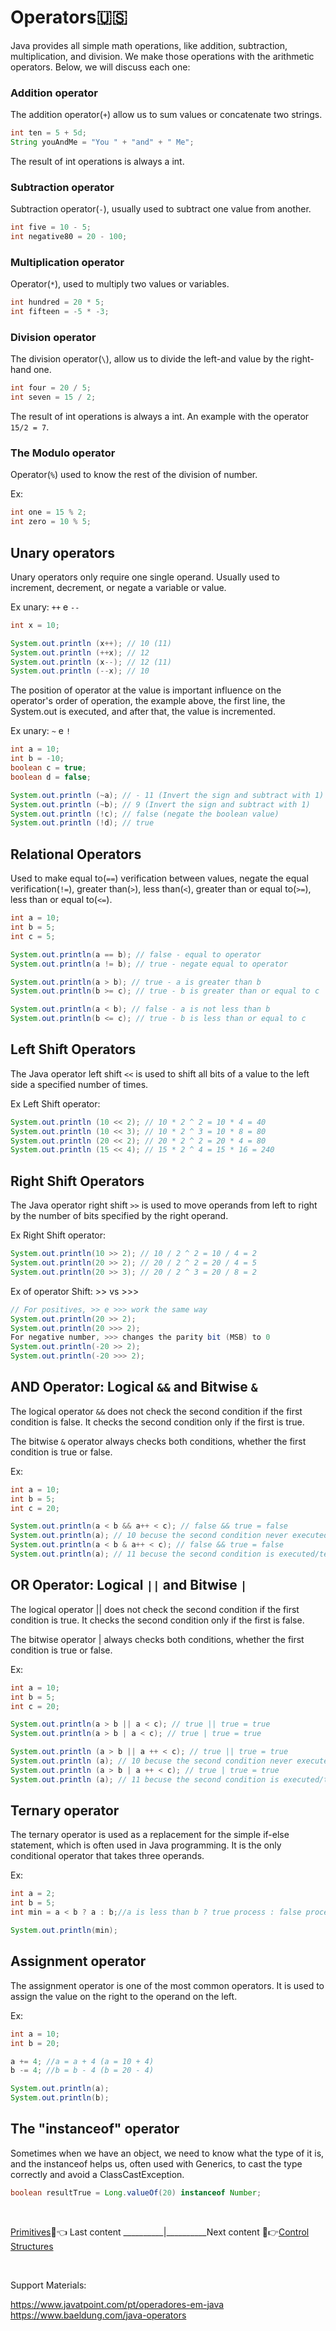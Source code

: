 # Operators🇺🇸

Java provides all simple math operations, like addition, subtraction, multiplication, and division. We make those operations with the arithmetic operators. Below, we will discuss each one:

### Addition operator

The addition operator(`+`) allow us to sum values or concatenate two strings.

```java
int ten = 5 + 5d;
String youAndMe = "You " + "and" + " Me";
```

The result of int operations is always a int.

### Subtraction operator

Subtraction operator(`-`), usually used to subtract one value from another.

```java
int five = 10 - 5;
int negative80 = 20 - 100;
```

### Multiplication operator

Operator(`*`), used to multiply two values or variables.

```java
int hundred = 20 * 5;
int fifteen = -5 * -3;
```

### Division operator

The division operator(`\`), allow us to divide the left-and value by the right-hand one.

```java
int four = 20 / 5;
int seven = 15 / 2;
```

The result of int operations is always a int. An example with the operator `15/2 = 7`.

### The Modulo operator

Operator(`%`) used to know the rest of the division of number.

Ex:

```java
int one = 15 % 2;
int zero = 10 % 5;
```

## Unary operators

Unary operators only require one single operand. Usually used to increment, decrement, or negate a variable or value.

Ex unary: `++` e `--`

```java
int x = 10;

System.out.println (x++); // 10 (11)
System.out.println (++x); // 12
System.out.println (x--); // 12 (11)
System.out.println (--x); // 10
```

The position of operator at the value is important influence on the operator's order of operation, the example above, the first line, the System.out is executed, and after that, the value is incremented.

Ex unary: `~` e `!`

```java
int a = 10;
int b = -10;
boolean c = true;
boolean d = false;

System.out.println (~a); // - 11 (Invert the sign and subtract with 1)
System.out.println (~b); // 9 (Invert the sign and subtract with 1)
System.out.println (!c); // false (negate the boolean value)
System.out.println (!d); // true
```

## Relational Operators

Used to make equal to(`==`) verification between values, negate the equal verification(`!=`), greater than(`>`), less than(`<`), greater than or equal to(`>=`), less than or equal to(`<=`).

```java
int a = 10;
int b = 5;
int c = 5;

System.out.println(a == b); // false - equal to operator
System.out.println(a != b); // true - negate equal to operator

System.out.println(a > b); // true - a is greater than b
System.out.println(b >= c); // true - b is greater than or equal to c

System.out.println(a < b); // false - a is not less than b
System.out.println(b <= c); // true - b is less than or equal to c
```

## Left Shift Operators

The Java operator left shift `<<` is used to shift all bits of a value to the left side a specified number of times.

Ex Left Shift operator:

```java
System.out.println (10 << 2); // 10 * 2 ^ 2 = 10 * 4 = 40
System.out.println (10 << 3); // 10 * 2 ^ 3 = 10 * 8 = 80
System.out.println (20 << 2); // 20 * 2 ^ 2 = 20 * 4 = 80
System.out.println (15 << 4); // 15 * 2 ^ 4 = 15 * 16 = 240
```

## Right Shift Operators

The Java operator right shift `>>` is used to move operands from left to right by the number of bits specified by the right operand.

Ex Right Shift operator:

```java
System.out.println(10 >> 2); // 10 / 2 ^ 2 = 10 / 4 = 2
System.out.println(20 >> 2); // 20 / 2 ^ 2 = 20 / 4 = 5
System.out.println(20 >> 3); // 20 / 2 ^ 3 = 20 / 8 = 2
```

Ex of operator Shift: >> vs >>>

```java
// For positives, >> e >>> work the same way
System.out.println(20 >> 2);
System.out.println(20 >>> 2);
For negative number, >>> changes the parity bit (MSB) to 0
System.out.println(-20 >> 2);
System.out.println(-20 >>> 2);
```

## AND Operator: Logical `&&` and Bitwise `&`

The logical operator `&&` does not check the second condition if the first condition is false. It checks the second condition only if the first is true.

The bitwise `&` operator always checks both conditions, whether the first condition is true or false.

Ex:

```java
int a = 10;
int b = 5;
int c = 20;

System.out.println(a < b && a++ < c); // false && true = false
System.out.println(a); // 10 becuse the second condition never executed/tested
System.out.println(a < b & a++ < c); // false && true = false
System.out.println(a); // 11 becuse the second condition is executed/tested
```

## OR Operator: Logical `||` and Bitwise `|`

The logical operator || does not check the second condition if the first condition is true. It checks the second condition only if the first is false.

The bitwise operator | always checks both conditions, whether the first condition is true or false.

Ex:

```java
int a = 10;
int b = 5;
int c = 20;

System.out.println(a > b || a < c); // true || true = true
System.out.println(a > b | a < c); // true | true = true

System.out.println (a > b || a ++ < c); // true || true = true
System.out.println (a); // 10 becuse the second condition never executed/tested
System.out.println (a > b | a ++ < c); // true | true = true
System.out.println (a); // 11 becuse the second condition is executed/tested
```

## Ternary operator

The ternary operator is used as a replacement for the simple if-else statement, which is often used in Java programming. It is the only conditional operator that takes three operands.

Ex:

```java
int a = 2;
int b = 5;
int min = a < b ? a : b;//a is less than b ? true process : false process;

System.out.println(min);
```

## Assignment operator

The assignment operator is one of the most common operators. It is used to assign the value on the right to the operand on the left.

Ex:

```java
int a = 10;
int b = 20;

a += 4; //a = a + 4 (a = 10 + 4)
b -= 4; //b = b - 4 (b = 20 - 4)

System.out.println(a);
System.out.println(b);
```

## The "instanceof" operator

Sometimes when we have an object, we need to know what the type of it is, and the instanceof helps us, often used with Generics, to cast the type correctly and avoid a ClassCastException.

```java
boolean resultTrue = Long.valueOf(20) instanceof Number;
```

<br/>

[Primitives](../primitives/primitives.md)📝👈 Last content __________|__________Next content 📝👉[Control Structures](../controlstructures/controlStructures.md)

<br/>

Support Materials:

https://www.javatpoint.com/pt/operadores-em-java
https://www.baeldung.com/java-operators
